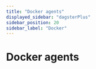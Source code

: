 ```yaml
---
title: "Docker agents"
displayed_sidebar: "dagsterPlus"
sidebar_position: 20
sidebar_label: "Docker"
---
```


# Docker agents